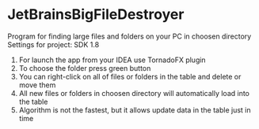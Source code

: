 # JetBrainsBigFileDestroyer
Program for finding large files and folders on your PC in choosen directory
Settings for project: SDK 1.8

1. For launch the app from your IDEA use TornadoFX plugin
2. To choose the folder press green button
3. You can right-click on all of files or folders in the table and delete or move them
4. All new files or folders in choosen directory will automatically load into the table
5. Algorithm is not the fastest, but it allows update data in the table just in time
